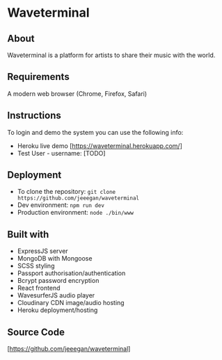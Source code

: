 # Waveterminal
## About
Waveterminal is a platform for artists to share their music with the world.
## Requirements
A modern web browser (Chrome, Firefox, Safari)
## Instructions
To login and demo the system you can use the following info:
* Heroku live demo [https://waveterminal.herokuapp.com/]
* Test User - username: [TODO]
## Deployment
* To clone the repository: `git clone https://github.com/jeeegan/waveterminal`
* Dev environment: `npm run dev`
* Production environment: `node ./bin/www`
## Built with
* ExpressJS server
* MongoDB with Mongoose
* SCSS styling
* Passport authorisation/authentication
* Bcrypt password encryption
* React frontend
* WavesurferJS audio player
* Cloudinary CDN image/audio hosting
* Heroku deployment/hosting
## Source Code
[https://github.com/jeeegan/waveterminal]